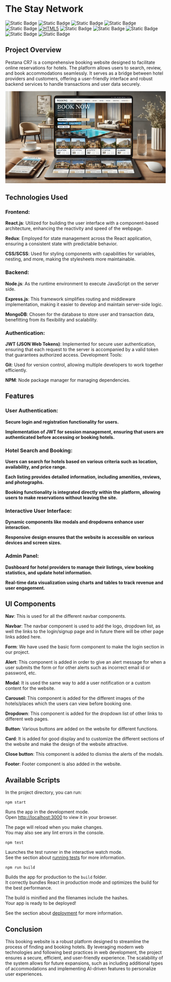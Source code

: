 # The Stay Network

![Static Badge](https://img.shields.io/badge/MongoDB-%2347A248?style=for-the-badge&logo=mongodb&labelColor=yellow&color=skyblue)
![Static Badge](https://img.shields.io/badge/Express-%23000000?style=for-the-badge&logo=express&labelColor=orange&color=darkblue)
![Static Badge](https://img.shields.io/badge/React-%2361DAFB?style=for-the-badge&logo=react&labelColor=black)
![Static Badge](https://img.shields.io/badge/Node.js-%235FA04E?style=for-the-badge&logo=node.js&labelColor=green&color=blue)
![Static Badge](https://img.shields.io/badge/Bootstrap-%2341E0FD?style=for-the-badge&logo=bootstrap&labelColor=black&color=red)
[![HTML5](https://img.shields.io/badge/HTML5-E34F26?style=for-the-badge&logo=html5&logoColor=white)](https://developer.mozilla.org/en-US/docs/Web/Guide/HTML/HTML5)
![Static Badge](https://img.shields.io/badge/CSS-%231572B6?style=for-the-badge&logo=CSS&logoColor=%231572B6)
![Static Badge](https://img.shields.io/badge/JavaScript-%23F7DF1E?style=for-the-badge&logo=JavaScript&logoColor=%23F7DF1E&color=blue)
![Static Badge](https://img.shields.io/badge/Redux-%23764ABC?style=for-the-badge&logo=redux&labelColor=black&color=skyblue)
![Static Badge](https://img.shields.io/badge/Sass-%23CC6699?style=for-the-badge&logo=sass&labelColor=brown&color=black)
![Static Badge](https://img.shields.io/badge/JSON%20Web%20Tokens-%23000000?style=for-the-badge&logo=json%20web%20tokens&labelColor=brown&color=darkblue)



## Project Overview

Pestana CR7 is a comprehensive booking website designed to facilitate online reservations for hotels. The platform allows users to search, review, and book accommodations seamlessly. It serves as a bridge between hotel providers and customers, offering a user-friendly interface and robust backend services to handle transactions and user data securely. 


![Logo](Logo.png)


## Technologies Used

### Frontend:

**React.js**: Utilized for building the user interface with a component-based architecture, enhancing the reactivity and speed of the webpage.

**Redux**: Employed for state management across the React application, ensuring a consistent state with predictable behavior.

**CSS/SCSS**: Used for styling components with capabilities for variables, nesting, and more, making the stylesheets more maintainable.


### Backend:

**Node.js**: As the runtime environment to execute JavaScript on the server side.

**Express.js**: This framework simplifies routing and middleware implementation, making it easier to develop and maintain server-side logic.

**MongoDB**: Chosen for the database to store user and transaction data, benefitting from its flexibility and scalability.


### Authentication:

**JWT (JSON Web Tokens)**: Implemented for secure user authentication, ensuring that each request to the server is accompanied by a valid token that guarantees authorized access.
Development Tools:

**Git**: Used for version control, allowing multiple developers to work together efficiently.

**NPM**: Node package manager for managing dependencies.


## Features

### User Authentication:

**Secure login and registration functionality for users.**

**Implementation of JWT for session management, ensuring that users are authenticated before accessing or booking hotels.**


### Hotel Search and Booking:

**Users can search for hotels based on various criteria such as location, availability, and price range.**

**Each listing provides detailed information, including amenities, reviews, and photographs.**

**Booking functionality is integrated directly within the platform, allowing users to make reservations without leaving the site.**


### Interactive User Interface:

**Dynamic components like modals and dropdowns enhance user interaction.**

**Responsive design ensures that the website is accessible on various devices and screen sizes.**



### Admin Panel:

**Dashboard for hotel providers to manage their listings, view booking statistics, and update hotel information.**

**Real-time data visualization using charts and tables to track revenue and user engagement.**



## UI Components

**Nav**: This is used for all the different navbar components.

**Navbar**: The navbar component is used to add the logo, dropdown list, as well the links to the login/signup page and in future there will be other page links added here. 

**Form**: We have used the basic form component to make the login section in our project. 

**Alert**: This component is added in order to give an alert message for when a user submits the form or for other alerts such as incorrect email id or password, etc. 

**Modal**: It is used the same way to add a user notification or a custom content for the website. 

**Carousel**: This component is added for the different images of the hotels/places which the users can view before booking one. 

**Dropdown**: This component is added for the dropdown list of other links to different web pages. 

**Button**: Various buttons are added on the website for different functions. 

**Card**: It is added for good display and to customize the different sections of the website and make the design of the website attractive.

**Close button**: This component is added to dismiss the alerts of the modals. 

**Footer**: Footer component is also added in the website. 




## Available Scripts

In the project directory, you can run:

```
npm start
```

Runs the app in the development mode.\
Open [http://localhost:3000](http://localhost:3000) to view it in your browser.

The page will reload when you make changes.\
You may also see any lint errors in the console.


```
npm test
```

Launches the test runner in the interactive watch mode.\
See the section about [running tests](https://facebook.github.io/create-react-app/docs/running-tests) for more information.


```
npm run build
```

Builds the app for production to the `build` folder.\
It correctly bundles React in production mode and optimizes the build for the best performance.

The build is minified and the filenames include the hashes.\
Your app is ready to be deployed!

See the section about [deployment](https://facebook.github.io/create-react-app/docs/deployment) for more information.


## Conclusion

This booking website is a robust platform designed to streamline the process of finding and booking hotels. By leveraging modern web technologies and following best practices in web development, the project ensures a secure, efficient, and user-friendly experience. The scalability of the system allows for future expansions, such as including additional types of accommodations and implementing AI-driven features to personalize user experiences.